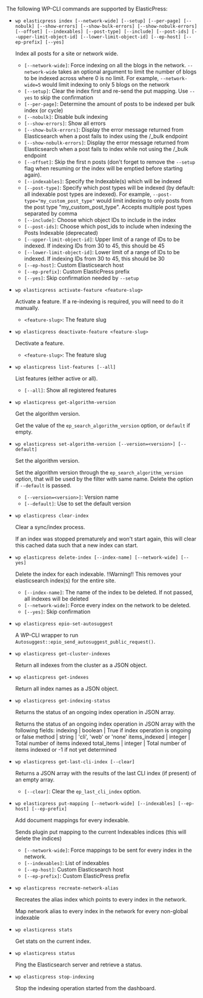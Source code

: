 The following WP-CLI commands are supported by ElasticPress:

* `wp elasticpress index [--network-wide] [--setup] [--per-page] [--nobulk] [--show-errors] [--show-bulk-errors] [--show-nobulk-errors] [--offset] [--indexables] [--post-type] [--include] [--post-ids] [--upper-limit-object-id] [--lower-limit-object-id] [--ep-host] [--ep-prefix] [--yes]` 

	Index all posts for a site or network wide.

	* `[--network-wide]`: Force indexing on all the blogs in the network. `--network-wide` takes an optional argument to limit the number of blogs to be indexed across where 0 is no limit. For example, `--network-wide=5` would limit indexing to only 5 blogs on the network
	* `[--setup]`: Clear the index first and re-send the put mapping. Use `--yes` to skip the confirmation
	* `[--per-page]`: Determine the amount of posts to be indexed per bulk index (or cycle)
	* `[--nobulk]`: Disable bulk indexing
	* `[--show-errors]`: Show all errors
	* `[--show-bulk-errors]`: Display the error message returned from Elasticsearch when a post fails to index using the /_bulk endpoint
	* `[--show-nobulk-errors]`: Display the error message returned from Elasticsearch when a post fails to index while not using the /_bulk endpoint
	* `[--offset]`: Skip the first n posts (don't forget to remove the `--setup` flag when resuming or the index will be emptied before starting again).
	* `[--indexables]`: Specify the Indexable(s) which will be indexed
	* `[--post-type]`: Specify which post types will be indexed (by default: all indexable post types are indexed). For example, `--post-type="my_custom_post_type"` would limit indexing to only posts from the post type "my_custom_post_type". Accepts multiple post types separated by comma
	* `[--include]`: Choose which object IDs to include in the index
	* `[--post-ids]`: Choose which post_ids to include when indexing the Posts Indexable (deprecated)
	* `[--upper-limit-object-id]`: Upper limit of a range of IDs to be indexed. If indexing IDs from 30 to 45, this should be 45
	* `[--lower-limit-object-id]`: Lower limit of a range of IDs to be indexed. If indexing IDs from 30 to 45, this should be 30
	* `[--ep-host]`: Custom Elasticsearch host
	* `[--ep-prefix]`: Custom ElasticPress prefix
	* `[--yes]`: Skip confirmation needed by `--setup`

* `wp elasticpress activate-feature <feature-slug>` 

	Activate a feature. If a re-indexing is required, you will need to do it manually.

	* `<feature-slug>`: The feature slug

* `wp elasticpress deactivate-feature <feature-slug>` 

	Dectivate a feature.

	* `<feature-slug>`: The feature slug

* `wp elasticpress list-features [--all]` 

	List features (either active or all).

	* `[--all]`: Show all registered features

* `wp elasticpress get-algorithm-version` 

	Get the algorithm version.

	Get the value of the `ep_search_algorithm_version` option, or
`default` if empty.

* `wp elasticpress set-algorithm-version [--version=<version>] [--default]` 

	Set the algorithm version.

	Set the algorithm version through the `ep_search_algorithm_version` option,
that will be used by the filter with same name.
Delete the option if `--default` is passed.

	* `[--version=<version>]`: Version name
	* `[--default]`: Use to set the default version

* `wp elasticpress clear-index` 

	Clear a sync/index process.

	If an index was stopped prematurely and won't start again, this will clear this cached data such that a new index can start.

* `wp elasticpress delete-index [--index-name] [--network-wide] [--yes]` 

	Delete the index for each indexable. !!Warning!! This removes your elasticsearch index(s) for the entire site.

	* `[--index-name]`: The name of the index to be deleted. If not passed, all indexes will be deleted
	* `[--network-wide]`: Force every index on the network to be deleted.
	* `[--yes]`: Skip confirmation

* `wp elasticpress epio-set-autosuggest` 

	A WP-CLI wrapper to run `Autosuggest::epio_send_autosuggest_public_request()`.

* `wp elasticpress get-cluster-indexes` 

	Return all indexes from the cluster as a JSON object.

* `wp elasticpress get-indexes` 

	Return all index names as a JSON object.

* `wp elasticpress get-indexing-status` 

	Returns the status of an ongoing index operation in JSON array.

	Returns the status of an ongoing index operation in JSON array with the following fields:
indexing | boolean | True if index operation is ongoing or false
method | string | 'cli', 'web' or 'none'
items_indexed | integer | Total number of items indexed
total_items | integer | Total number of items indexed or -1 if not yet determined

* `wp elasticpress get-last-cli-index [--clear]` 

	Returns a JSON array with the results of the last CLI index (if present) of an empty array.

	* `[--clear]`: Clear the `ep_last_cli_index` option.

* `wp elasticpress put-mapping [--network-wide] [--indexables] [--ep-host] [--ep-prefix]` 

	Add document mappings for every indexable.

	Sends plugin put mapping to the current Indexables indices (this will delete the indices)

	* `[--network-wide]`: Force mappings to be sent for every index in the network.
	* `[--indexables]`: List of indexables
	* `[--ep-host]`: Custom Elasticsearch host
	* `[--ep-prefix]`: Custom ElasticPress prefix

* `wp elasticpress recreate-network-alias` 

	Recreates the alias index which points to every index in the network.

	Map network alias to every index in the network for every non-global indexable

* `wp elasticpress stats` 

	Get stats on the current index.

* `wp elasticpress status` 

	Ping the Elasticsearch server and retrieve a status.

* `wp elasticpress stop-indexing` 

	Stop the indexing operation started from the dashboard.

